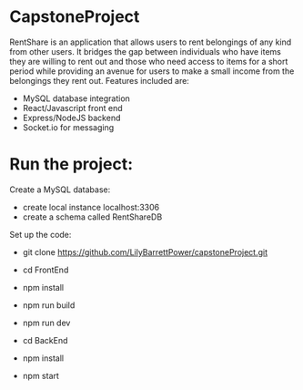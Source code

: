 # CapstoneProject

RentShare is an application that allows users to rent belongings of any kind from other users. It bridges the gap between individuals who have items they are willing to rent out and those who need access to items for a short period while providing an avenue for users to make a small income from the belongings they rent out. 
Features included are:
- MySQL database integration
- React/Javascript front end
- Express/NodeJS backend
- Socket.io for messaging

# Run the project:

Create a MySQL database:
- create local instance localhost:3306
- create a schema called RentShareDB

Set up the code:
- git clone https://github.com/LilyBarrettPower/capstoneProject.git
- cd FrontEnd
- npm install
- npm run build
- npm run dev

- cd BackEnd
- npm install
- npm start
